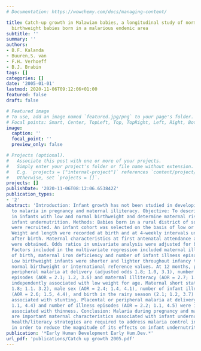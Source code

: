 ```yaml
---
# Documentation: https://wowchemy.com/docs/managing-content/

title: Catch-up growth in Malawian babies, a longitudinal study of normal and low
  birthweight babies born in a malarious endemic area
subtitle: ''
summary: ''
authors:
- B.F. Kalanda
- Buuren,S. van
- F.H. Verhoeff
- B.J. Brabin
tags: []
categories: []
date: '2005-01-01'
lastmod: 2020-11-06T09:12:06+01:00
featured: false
draft: false

# Featured image
# To use, add an image named `featured.jpg/png` to your page's folder.
# Focal points: Smart, Center, TopLeft, Top, TopRight, Left, Right, BottomLeft, Bottom, BottomRight.
image:
  caption: ''
  focal_point: ''
  preview_only: false

# Projects (optional).
#   Associate this post with one or more of your projects.
#   Simply enter your project's folder or file name without extension.
#   E.g. `projects = ["internal-project"]` references `content/project/deep-learning/index.md`.
#   Otherwise, set `projects = []`.
projects: []
publishDate: '2020-11-06T08:12:06.653842Z'
publication_types:
- '2'
abstract: 'Introduction: Infant growth has not been studied in developing countries in relation to maternal factors related
  to malaria in pregnancy and maternal illiteracy. Objective: To describe growth patterns
  in infants with low and normal birthweight and determine maternal risk factors for
  infant undernutrition. Methods: Babies born in a rural district of southern Malawi
  were recruited. An infant cohort was selected on the basis of low or normal birthweight.
  Weight and length were recorded at birth and at 4-weekly intervals until at 52 weeks
  after birth. Maternal characteristics at first antenatal attendance and delivery
  were obtained. Odds ratios in univariate analysis were adjusted for birthweight.
  Factors included in the multivariate regression included maternal illiteracy, season
  of birth, maternal iron deficiency and number of infant illness episodes. Results:
  Low birthweight infants were shorter and lighter throughout infancy than either
  normal birthweight or international reference values. At 12 months, placental or
  peripheral malaria at delivery (adjusted odds 1.8; 1.0, 3.1), number of infant illness
  episodes (AOR = 2.1; 1.2, 3.6) and maternal illiteracy (AOR = 2.7; 1.5, 4.9) were
  independently associated with low weight for age. Maternal short stature (AOR =
  1.8; 1.1. 3.2), male sex (AOR = 2.4; 1.4, 4.1), number of infant illness episodes
  (AOR = 2.6; 1.5, 4.4), and birth in the rainy season (2.1; 1.2, 3.7) were independently
  associated with stunting. Placental or peripheral malaria at delivery (AOR = 2.2;
  1.1, 4.4) and number of illness episodes (AOR = 2.2; 1.1, 4.5) were independently
  associated with thinness. Conclusion: Malaria during pregnancy and maternal illiteracy
  are important maternal characteristics associated with infant undernutrition. Innovative
  health/literacy strategies are required to address malaria control in pregnancy
  in order to reduce the magnitude of its effects on infant undernutrition.'
publication: '*Early Human Development Early Hum.Dev.*'
url_pdf: 'publications/Catch up growth 2005.pdf'
---
```

